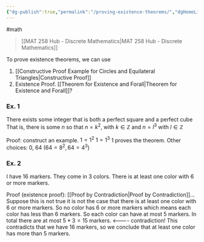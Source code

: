 ```yaml
---
{"dg-publish":true,"permalink":"/proving-existence-theorems/","dgHomeLink":true,"dgPassFrontmatter":false,"dgShowLocalGraph":true}
---
```


#math 
> [[MAT 258 Hub - Discrete Mathematics|MAT 258 Hub - Discrete Mathematics]]

To prove existence theorems, we can use
1. [[Constructive Proof Example for Circles and Equilateral Triangles|Constructive Proof]]
2. Existence Proof. [[Theorem for Existence and Forall|Theorem for Existence and Forall]]?

### Ex. 1
There exists some integer that is both a perfect square and a perfect cube
That is, there is some $n$ so that 
$n=k^{2}$, with  $k\in\mathbb{Z}$ and
$n=l^{3}$ with $l\in\mathbb{Z}$

Proof: construct an example.
$1=1^{2}$
$1=1^{3}$
$1$ proves the theorem.
Other choices: 0, 64 ($64=8^{2},\, 64=4^{3}$)
### Ex. 2
I have 16 markers. They come in 3 colors. There is at least one color with 6 or more markers.

Proof (existence proof):
[[Proof by Contradiction|Proof by Contradiction]]...
Suppose this is not true it is not the case that there is at least one color with 6 or more markers. So no color has 6 or more markers which means each color has less than 6 markers.
So each color can have at most 5 markers.
In total there are at most $5*3=15$ markers. <---- contradiction!
This contradicts that we have $16$ markers, so we conclude that at least one color has more than 5 markers.